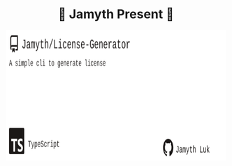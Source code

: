 <!-- built at 2/14/2023, 4:20:41 PM -->
<h1 align="center">
🎉 Jamyth Present 🎉
</h1>
<p align="center">
    <a href="https://github.com/Jamyth/License-Generator">
        <img width="1000" height="300" src="./readme.svg" />
    </a>
</p>